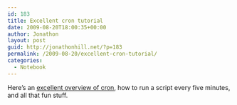 ```yaml
---
id: 183
title: Excellent cron tutorial
date: 2009-08-20T18:00:35+00:00
author: Jonathon
layout: post
guid: http://jonathonhill.net/?p=183
permalink: /2009-08-20/excellent-cron-tutorial/
categories:
  - Notebook
---
```

Here&#8217;s an [excellent overview of cron](http://neeocis.wordpress.com/2008/07/08/crontab-every-five-minutes/), how to run a script every five minutes, and all that fun stuff.
